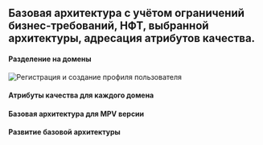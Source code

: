 ## Базовая архитектура с учётом ограничений бизнес-требований, НФТ, выбранной архитектуры, адресация атрибутов качества.

#### Разделение на домены
<image src="/images/Сценарии/Регистрация и создание профиля пользователя.png" alt="Регистрация и создание профиля пользователя">

#### Атрибуты качества для каждого домена

#### Базовая архитектура для MPV версии

#### Развитие базовой архитектуры



